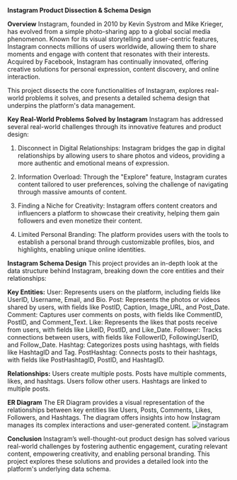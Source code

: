 **Instagram Product Dissection & Schema Design**

**Overview**
Instagram, founded in 2010 by Kevin Systrom and Mike Krieger, has evolved from a simple photo-sharing app to a global social media phenomenon. Known for its visual storytelling and user-centric features, Instagram connects millions of users worldwide, allowing them to share moments and engage with content that resonates with their interests. Acquired by Facebook, Instagram has continually innovated, offering creative solutions for personal expression, content discovery, and online interaction.

This project dissects the core functionalities of Instagram, explores real-world problems it solves, and presents a detailed schema design that underpins the platform's data management.

**Key Real-World Problems Solved by Instagram**
Instagram has addressed several real-world challenges through its innovative features and product design:

1. Disconnect in Digital Relationships: Instagram bridges the gap in digital relationships by allowing users to share photos and videos, providing a more authentic and emotional means of expression.

2. Information Overload: Through the "Explore" feature, Instagram curates content tailored to user preferences, solving the challenge of navigating through massive amounts of content.

3. Finding a Niche for Creativity: Instagram offers content creators and influencers a platform to showcase their creativity, helping them gain followers and even monetize their content.

4. Limited Personal Branding: The platform provides users with the tools to establish a personal brand through customizable profiles, bios, and highlights, enabling unique online identities.

**Instagram Schema Design**
This project provides an in-depth look at the data structure behind Instagram, breaking down the core entities and their relationships:

**Key Entities:**
User: Represents users on the platform, including fields like UserID, Username, Email, and Bio.
Post: Represents the photos or videos shared by users, with fields like PostID, Caption, Image_URL, and Post_Date.
Comment: Captures user comments on posts, with fields like CommentID, PostID, and Comment_Text.
Like: Represents the likes that posts receive from users, with fields like LikeID, PostID, and Like_Date.
Follower: Tracks connections between users, with fields like FollowerID, FollowingUserID, and Follow_Date.
Hashtag: Categorizes posts using hashtags, with fields like HashtagID and Tag.
PostHashtag: Connects posts to their hashtags, with fields like PostHashtagID, PostID, and HashtagID.

**Relationships:**
Users create multiple posts.
Posts have multiple comments, likes, and hashtags.
Users follow other users.
Hashtags are linked to multiple posts.

**ER Diagram**
The ER Diagram provides a visual representation of the relationships between key entities like Users, Posts, Comments, Likes, Followers, and Hashtags. The diagram offers insights into how Instagram manages its complex interactions and user-generated content.
![instagram](https://github.com/user-attachments/assets/b846cdec-cb96-437f-b5e6-9ad4b3e33a3a)


**Conclusion**
Instagram’s well-thought-out product design has solved various real-world challenges by fostering authentic engagement, curating relevant content, empowering creativity, and enabling personal branding. This project explores these solutions and provides a detailed look into the platform's underlying data schema.

